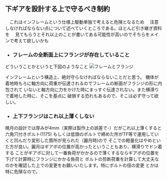  ## 下ギアを設計する上で守るべき制約
　これはインフレームという仕様上駆動単独で考えると危険となるため
　注意しなければならない点について述べていくところである。ほとんど引き継ぎ資料を
　見てもらうとそれ以上のことが書いてある可能性が高いのでそちらをメインで考えて欲しいかも
* ### フレームの全断面上にフランジが存在していること
どういうことかというと下図のようなこと
![フレームとフランジ](https://raw.githubusercontent.com/yoshiharatakuya/gearboxinteglation/master/sharephoto/%E3%83%95%E3%83%AC%E3%83%BC%E3%83%A0%E3%81%A8%E3%83%95%E3%83%A9%E3%83%B3%E3%82%B8.png)


インフレームという構造上、絶対守らなければならないことだと思う。
機体が着地時もろに軸方向に荷重が伝達されるのでフレームの断面がフランジの形に内包されて
いないと軸方向に力をかけた時にまっすぐ伝達されない。また横滑りで着地した時に、そこを基点に
破損する恐れもあるので、そこは必ず守って欲しい。
* ### 上下フランジはこれ以上薄くしない
暁月の設計では厚みが4mm（実際は製作上の誤差で-）だがこれ以上薄くすると六角穴付きボルト(1175)
もしくは低頭のボルトで締めた所がTF等で運用していくと凹んだり変形した箇所が見られた（麗月時)ので
そこでの軽量化はやめといた方が良い。麗月はギアボの位置が高かったということもあり、横滑りでドン着する
ことがギアボに対して一番負荷がかかるので薄くするならギアボの位置を下げて計算時にフランジにかかる負荷と
ボルトの剪断荷重を計算して大丈夫なのかを確認した上での変更をお願いいたします。特にボルトの径の変更
とかは特に危険なので。
